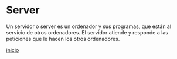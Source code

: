 # Server
Un servidor o server es un ordenador y sus programas, que están al servicio de otros ordenadores. El servidor atiende y responde a las peticiones que le hacen los otros ordenadores.

[inicio](../README.md)
